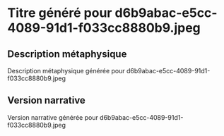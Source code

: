 # Titre généré pour d6b9abac-e5cc-4089-91d1-f033cc8880b9.jpeg

## Description métaphysique
Description métaphysique générée pour d6b9abac-e5cc-4089-91d1-f033cc8880b9.jpeg

## Version narrative
Version narrative générée pour d6b9abac-e5cc-4089-91d1-f033cc8880b9.jpeg

